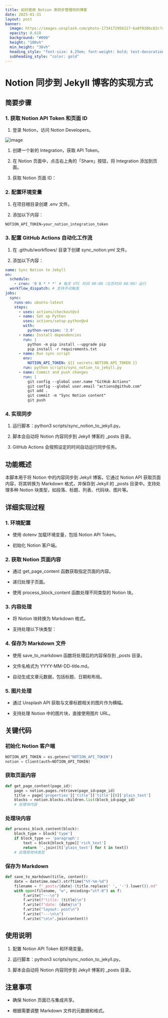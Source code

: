 ```yaml
---
title: 如何使用 Notion 来同步管理你的博客
date: 2025-01-31
layout: post
banner:
  image: https://images.unsplash.com/photo-1734172956117-6a8f038bc82c?crop=entropy&cs=tinysrgb&fit=max&fm=jpg&ixid=M3w2OTIwMzJ8MHwxfHJhbmRvbXx8fHx8fHx8fDE3MzgyOTczMDl8&ixlib=rb-4.0.3&q=80&w=1080
  opacity: 0.618
  background: "#000"
  height: "100vh"
  min_height: "38vh"
  heading_style: "font-size: 4.25em; font-weight: bold; text-decoration: underline"
  subheading_style: "color: gold"
---
```


# Notion 同步到 Jekyll 博客的实现方式

## 简要步骤

### 1. 获取 Notion API Token 和页面 ID

1. 登录 Notion，访问 Notion Developers。

![image](https://prod-files-secure.s3.us-west-2.amazonaws.com/a7a0cc5a-89b9-4cda-8686-1fba0ca52f40/d19c1afe-dea5-4312-9333-786b0ba83054/image.png?X-Amz-Algorithm=AWS4-HMAC-SHA256&X-Amz-Content-Sha256=UNSIGNED-PAYLOAD&X-Amz-Credential=ASIAZI2LB466QBKYUSJQ%2F20250131%2Fus-west-2%2Fs3%2Faws4_request&X-Amz-Date=20250131T042149Z&X-Amz-Expires=3600&X-Amz-Security-Token=IQoJb3JpZ2luX2VjEKr%2F%2F%2F%2F%2F%2F%2F%2F%2F%2FwEaCXVzLXdlc3QtMiJHMEUCIQD%2B5luEziEcNvH8Cr1bD5vF9YOR2agq3V23X8maLIYCJAIgVUEZvdS25szmbLlAKQOnvucFYUT1BZHzdlA6FrKYv5gqiAQIs%2F%2F%2F%2F%2F%2F%2F%2F%2F%2F%2FARAAGgw2Mzc0MjMxODM4MDUiDN2Sw1fVfIoKrICtbSrcA1Ik2oou18Qm16oRgGdqW6IK8KQa64SHBWhCE88f3YCsTQglPRCiWe1STCWuIcNc4xm%2FMpwOrIEYDGVx2mxFJ9trMTBKXd6ObQA9sEFX%2BzXJW3MMaq2vHJEJ9GvSgzrLqj8BtsBlcKKqWMwEgxXwo7dVAyVfz1JHsETtGjXNbtgjVikmj2iKsCLPmn5lsyMOf7w5pV9py9ZqQAFWULEMQM9S%2BHWk9%2FN95o4r6tDE7xom%2BPoZT9ukN0suOLzvjnBnm6YWFaD8hhKk%2Bz3NLGONPDgynU8XQ5s6KaQXd2tRcHOIBef62Qt%2F6wW61l5PfrAPIZZ1su%2FDZ9ZATyd52c2A%2F12MUEwPKajNoHNTPsq2R7zqcJZCxFzVGAfM37SuTvteu7p1W7dkezXi4bsnfgyPMl%2BZx1m9PDsIMvlY5MEP%2FNHqk5HZPiUFbsTvLhNeDmk2dAsf78P2ZsRuzuwfQaeX4Q3Sysda1X%2FdNCfnpR0DGfqSS8L8YbBUltZmPtCn5i7nLKFBvv7oAp27lmiSUipII5TlhkLsAcQtq3%2F2%2B2g663NlMslb7hbJ%2FmJLgXrlGLtsN1gR9dEGi6MN%2FiaCT7LnTHZqCU6FOi%2F8lMT4HgdgACgicG1GGODOMgVzQIo0MILS8LwGOqUB6Fg96qW%2BkPAlTa4N9swWZem29cM4igXyh%2BpCx7%2FydUOt8pV6OwuzCa25gCXeqQWDka5NJjsQOnNvm1%2BlsTRbHUIp%2BIPiLidTZzZj7XLIIhdRSkl4usfRQccr39mOcqGIQq1xTVIWemT84Rx%2FByTH%2BjGqRBdghNnOjyZw%2FMgzoRCUs%2FI3Cj2UPzCQsV%2Fus3Cy9syFpZlFWsxQReFrLGKj%2BGz1A7Vc&X-Amz-Signature=833b31a89bab70728ca595c2271abc99971b258864c898843784dc355fb0add3&X-Amz-SignedHeaders=host&x-id=GetObject)

1. 创建一个新的 Integration，获取 API Token。

1. 在 Notion 页面中，点击右上角的「Share」按钮，将 Integration 添加到页面。

1. 获取 Notion 页面 ID：


### 2. 配置环境变量

1. 在项目根目录创建 .env 文件。

1. 添加以下内容：

```javascript
NOTION_API_TOKEN=your_notion_integration_token
```

### 3. 配置 GitHub Actions 自动化工作流

1. 在 .github/workflows/ 目录下创建 sync_notion.yml 文件。

1. 添加以下内容：

```yaml
name: Sync Notion to Jekyll
on:
  schedule:
    - cron: '0 0 * * *' # 每天 UTC 时间 00:00（北京时间 08:00）运行
  workflow_dispatch: # 支持手动触发
jobs:
  sync:
    runs-on: ubuntu-latest
    steps:
      - uses: actions/checkout@v3
      - name: Set up Python
        uses: actions/setup-python@v4
        with:
          python-version: '3.9'
      - name: Install dependencies
        run: |
          python -m pip install --upgrade pip
          pip install -r requirements.txt
      - name: Run sync script
        env:
          NOTION_API_TOKEN: ${{ secrets.NOTION_API_TOKEN }}
        run: python scripts/sync_notion_to_jekyll.py
      - name: Commit and push changes
        run: |
          git config --global user.name "GitHub Actions"
          git config --global user.email "actions@github.com"
          git add .
          git commit -m "Sync Notion content"
          git push
```

### 4. 实现同步

1. 运行脚本：python3 scripts/sync_notion_to_jekyll.py。

1. 脚本会自动将 Notion 内容同步到 Jekyll 博客的 _posts 目录。

1. GitHub Actions 会按照设定的时间自动运行同步任务。

## 功能概述

本脚本用于将 Notion 中的内容同步到 Jekyll 博客。它通过 Notion API 获取页面内容，将其转换为 Markdown 格式，并保存到 Jekyll 的 _posts 目录中。支持处理多种 Notion 块类型，如段落、标题、列表、代码块、图片等。

## 详细实现过程

### 1. 环境配置

- 使用 dotenv 加载环境变量，包括 Notion API Token。

- 初始化 Notion 客户端。

### 2. 获取 Notion 页面内容

- 通过 get_page_content 函数获取指定页面的内容。

- 递归处理子页面。

- 使用 process_block_content 函数处理不同类型的 Notion 块。

### 3. 内容处理

- 将 Notion 块转换为 Markdown 格式。

- 支持处理以下块类型：


### 4. 保存为 Markdown 文件

- 使用 save_to_markdown 函数将处理后的内容保存到 _posts 目录。

- 文件名格式为 YYYY-MM-DD-title.md。

- 自动生成文章元数据，包括标题、日期和布局。

### 5. 图片处理

- 通过 Unsplash API 获取与文章标题相关的图片作为横幅。

- 支持处理 Notion 中的图片块，直接使用图片 URL。

## 关键代码

### 初始化 Notion 客户端

```python
NOTION_API_TOKEN = os.getenv("NOTION_API_TOKEN")
notion = Client(auth=NOTION_API_TOKEN)
```

### 获取页面内容

```python
def get_page_content(page_id):
    page = notion.pages.retrieve(page_id=page_id)
    title = page['properties']['title']['title'][0]['plain_text']
    blocks = notion.blocks.children.list(block_id=page_id)
    # 处理块内容
```

### 处理块内容

```python
def process_block_content(block):
    block_type = block['type']
    if block_type == 'paragraph':
        text = block[block_type]['rich_text']
        return ''.join([t['plain_text'] for t in text])
    # 处理其他块类型
```

### 保存为 Markdown

```python
def save_to_markdown(title, content):
    date = datetime.now().strftime("%Y-%m-%d")
    filename = f"_posts/{date}-{title.replace(' ', '-').lower()}.md"
    with open(filename, "w", encoding="utf-8") as f:
        f.write("---\n")
        f.write(f"title: {title}\n")
        f.write(f"date: {date}\n")
        f.write("layout: post\n")
        f.write("---\n\n")
        f.write("\n\n".join(content))
```

## 使用说明

1. 配置 Notion API Token 和环境变量。

1. 运行脚本：python3 scripts/sync_notion_to_jekyll.py。

1. 脚本会自动将 Notion 内容同步到 Jekyll 博客的 _posts 目录。

## 注意事项

- 确保 Notion 页面已与集成共享。

- 根据需要调整 Markdown 文件的元数据和格式。